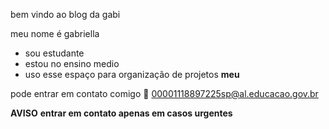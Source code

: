 bem vindo ao blog da gabi

meu nome é gabriella
- sou estudante
- estou no ensino medio
- uso esse espaço para organização de projetos **meu**

pode entrar em contato comigo 📧
00001118897225sp@al.educacao.gov.br 

**AVISO**
**entrar em contato apenas em casos urgentes**

